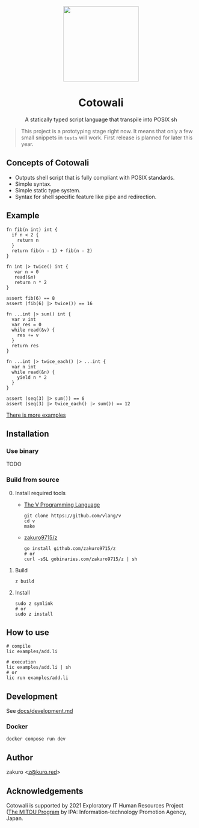 <div align="center">
  <img width="200" src="https://raw.githubusercontent.com/cotowali/logo/main/cotowali.svg?sanitize=true">
  <h1>Cotowali</h1>
  <p>A statically typed script language that transpile into POSIX sh</p>
</div>

> This project is a prototyping stage right now.
> It means that only a few small snippets in `tests` will work.
> First release is planned for later this year.

## Concepts of Cotowali

- Outputs shell script that is fully compliant with POSIX standards.
- Simple syntax.
- Simple static type system.
- Syntax for shell specific feature like pipe and redirection.

## Example

```
fn fib(n int) int {
  if n < 2 {
    return n
  }
  return fib(n - 1) + fib(n - 2)
}

fn int |> twice() int {
   var n = 0
   read(&n)
   return n * 2
}

assert fib(6) == 8
assert (fib(6) |> twice()) == 16

fn ...int |> sum() int {
  var v int
  var res = 0
  while read(&v) {
    res += v
  }
  return res
}

fn ...int |> twice_each() |> ...int {
  var n int
  while read(&n) {
    yield n * 2
  }
}

assert (seq(3) |> sum()) == 6
assert (seq(3) |> twice_each() |> sum()) == 12
```

[There is more examples](./examples)

## Installation

### Use binary

TODO

### Build from source

0. Install required tools

    - [The V Programming Language](https://github.com/vlang/v)
        ```
        git clone https://github.com/vlang/v
        cd v
        make
        ```

    - [zakuro9715/z](https://github.com/zakuro9715/z)
        ```
        go install github.com/zakuro9715/z
        # or
        curl -sSL gobinaries.com/zakuro9715/z | sh
        ```

1. Build

    ```
    z build
    ```

2. Install

    ```
    sudo z symlink
    # or
    sudo z install
    ```

## How to use

```
# compile
lic examples/add.li

# execution
lic examples/add.li | sh
# or
lic run examples/add.li
```

## Development

See [docs/development.md](./docs/development.md)

### Docker

```
docker compose run dev
```

## Author

zakuro &lt;z@kuro.red&gt;

## Acknowledgements

Cotowali is supported by 2021 Exploratory IT Human Resources Project ([The MITOU Program](https://www.ipa.go.jp/english/humandev/third.html) by IPA: Information-technology Promotion Agency, Japan.
